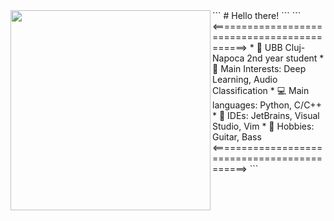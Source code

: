 
<img align="left" src="assets/castle.gif" width="320" />
```
# Hello there!
```
```
<============================================>  
* 🏫 UBB Cluj-Napoca 2nd year student  
* 🧠 Main Interests: Deep Learning, Audio Classification  
* 💻 Main languages: Python, C/C++  
* 💾 IDEs: JetBrains, Visual Studio, Vim  
* 🎸 Hobbies: Guitar, Bass  
<============================================>  
```
